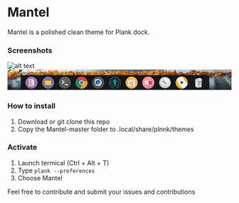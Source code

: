 # Mantel
Mantel is a polished clean theme for Plank dock.


### Screenshots
![alt text](https://github.com/shaz13/Mantel/blob/master/Mante1.png)
![alt text](https://github.com/shaz13/Mantel/blob/master/Mantel2.png)

### How to install 
1. Download or git clone this repo
2. Copy the Mantel-master folder to .local/share/plnnk/themes

### Activate
1. Launch termical (Ctrl + Alt + T)
2. Type `plank --preferences`
3. Choose Mantel 

Feel free to contribute and submit your issues and contributions


